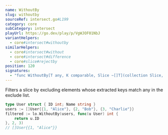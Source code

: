 ```yaml
---
name: WithoutBy
slug: withoutby
sourceRef: intersect.go#L199
category: core
subCategory: intersect
playUrl: https://go.dev/play/p/VgWJOF01NbJ
variantHelpers:
  - core#intersect#withoutby
similarHelpers:
  - core#intersect#without
  - core#intersect#difference
  - core#slice#rejectby
position: 120
signatures:
  - "func WithoutBy[T any, K comparable, Slice ~[]T](collection Slice, iteratee func(item T) K, exclude ...K) Slice"
---
```


Filters a slice by excluding elements whose extracted keys match any in the exclude list.

```go
type User struct { ID int; Name string }
users := []User{{1, "Alice"}, {2, "Bob"}, {3, "Charlie"}}
filtered := lo.WithoutBy(users, func(u User) int {
    return u.ID
}, 2, 3)
// []User{{1, "Alice"}}
```


